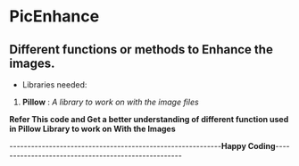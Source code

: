 # PicEnhance
## Different functions or methods to Enhance the images.

* Libraries needed:
1. **Pillow** : *A library to work on with the image files*

**Refer This code and Get a better understanding of different function used in Pillow Library to work on With the Images**

-----------------------------------------------------------**Happy Coding**----------------------------------------------------
